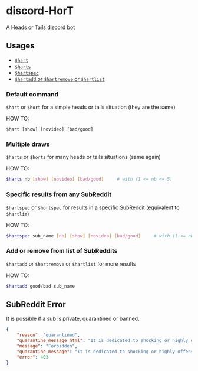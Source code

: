 # discord-HorT
A Heads or Tails discord bot

## Usages
- [``$hart``](https://github.com/erwanvivien/discord-HorT#default-command)
- [``$harts``](https://github.com/erwanvivien/discord-HorT#Multiple-draws)
- [``$hartspec``](https://github.com/erwanvivien/discord-HorT#Specific-results-from-any-SubReddit)
- [``$hartadd`` or ``$hartremove`` or ``$hartlist``](https://github.com/erwanvivien/discord-HorT#Add-or-remove-from-list-of-SubReddits)

### Default command
``$hart`` or ``$hort`` for a simple heads or tails situation (they are the same)

HOW TO:
```
$hart [show] [novideo] [bad/good]
```

### Multiple draws
``$harts`` or ``$horts`` for many heads or tails situations (same again)

HOW TO:
```bash
$harts nb [show] [novideo] [bad/good]     # with (1 <= nb <= 5)
```

### Specific results from any SubReddit
``$hartspec`` or ``$hortspec`` for results in a specific SubReddit (equivalent to ``$hartlim``)

HOW TO:
```bash
$hartspec sub_name [nb] [show] [novideo] [bad/good]     # with (1 <= nb <= 5)
```

### Add or remove from list of SubReddits
``$hartadd`` or ``$hartremove`` or ``$hartlist`` for more results 

HOW TO:
```bash
$hartadd good/bad sub_name
```

## SubReddit Error
It is possible if a sub is private, quarantined or banned.
```json
{
    "reason": "quarantined", 
    "quarantine_message_html": "It is dedicated to shocking or highly offensive content", 
    "message": "Forbidden", 
    "quarantine_message": "It is dedicated to shocking or highly offensive content.", 
    "error": 403
}
```
